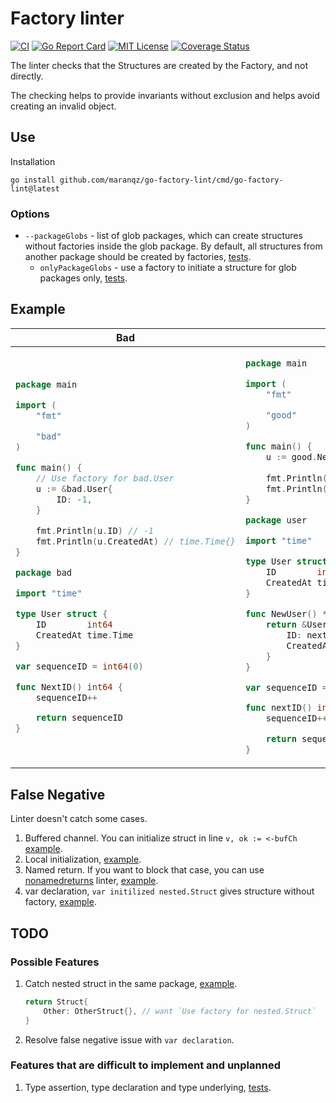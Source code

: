 # Factory linter

[![CI](https://github.com/maranqz/go-factory-lint/actions/workflows/ci.yml/badge.svg)](https://github.com/maranqz/go-factory-lint/actions/workflows/ci.yml)
[![Go Report Card](https://goreportcard.com/badge/github.com/maranqz/go-factory-lint)](https://goreportcard.com/report/github.com/maranqz/go-factory-lint?dummy=unused)
[![MIT License](http://img.shields.io/badge/license-MIT-blue.svg?style=flat)](LICENSE)
[![Coverage Status](https://coveralls.io/repos/github/maranqz/go-factory-lint/badge.svg?branch=main)](https://coveralls.io/github/maranqz/go-factory-lint?branch=main)

The linter checks that the Structures are created by the Factory, and not directly.

The checking helps to provide invariants without exclusion and helps avoid creating an invalid object.


## Use

Installation

    go install github.com/maranqz/go-factory-lint/cmd/go-factory-lint@latest

### Options

- `--packageGlobs` - list of glob packages, which can create structures without factories inside the glob package. By default, all structures from another package should be created by factories, [tests](testdata/src/factory/packageGlobs).
    - `onlyPackageGlobs` - use a factory to initiate a structure for glob packages only, [tests](testdata/src/factory/onlyPackageGlobs).

## Example

<table>
<thead><tr><th>Bad</th><th>Good</th></tr></thead>
<tbody>
<tr><td>

```go
package main

import (
	"fmt"

	"bad"
)

func main() {
	// Use factory for bad.User
	u := &bad.User{
		ID: -1,
	}

	fmt.Println(u.ID) // -1
	fmt.Println(u.CreatedAt) // time.Time{}
}

```

```go
package bad

import "time"

type User struct {
	ID        int64
	CreatedAt time.Time
}

var sequenceID = int64(0)

func NextID() int64 {
	sequenceID++

	return sequenceID
}


```

</td><td>

```go
package main

import (
	"fmt"

	"good"
)

func main() {
	u := good.NewUser()
	
	fmt.Println(u.ID)        // auto increment
	fmt.Println(u.CreatedAt) // time.Now()
}

```

```go
package user

import "time"

type User struct {
	ID        int64
	CreatedAt time.Time
}

func NewUser() *User {
	return &User{
		ID: nextID(),
		CreatedAt: time.Now(),
	}
}

var sequenceID = int64(0)

func nextID() int64 {
	sequenceID++

	return sequenceID
}

```

</td></tr>
</tbody></table>

## False Negative

Linter doesn't catch some cases.

1. Buffered channel. You can initialize struct in line `v, ok := <-bufCh` [example](testdata/src/factory/unimplemented/chan.go).
2. Local initialization, [example](testdata/src/factory/unimplemented/local/).
3. Named return. If you want to block that case, you can use [nonamedreturns](https://github.com/firefart/nonamedreturns) linter, [example](testdata/src/factory/unimplemented/named_return.go).
4. var declaration, `var initilized nested.Struct` gives structure without factory, [example](testdata/src/factory/unimplemented/var.go).

## TODO

### Possible Features

1. Catch nested struct in the same package, [example](testdata/src/factory/unimplemented/local/nested_struct.go).
   ```go
   return Struct{
       Other: OtherStruct{}, // want `Use factory for nested.Struct`
   }
   ```
2. Resolve false negative issue with `var declaration`.

### Features that are difficult to implement and unplanned

1. Type assertion, type declaration and type underlying, [tests](testdata/src/factory/simple/type_nested.go.skip).